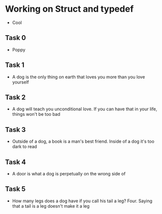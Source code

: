 # Working on Struct and typedef
* Cool

## Task 0
* Poppy

## Task 1
* A dog is the only thing on earth that loves you more than you love yourself

## Task 2
* A dog will teach you unconditional love. If you can have that in your life, things won't be too bad

## Task 3
* Outside of a dog, a book is a man's best friend. Inside of a dog it's too dark to read

## Task 4
* A door is what a dog is perpetually on the wrong side of

## Task 5
* How many legs does a dog have if you call his tail a leg? Four. Saying that a tail is a leg doesn't make it a leg
